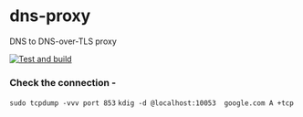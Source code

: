 # dns-proxy
DNS to DNS-over-TLS proxy

[![Test and build](https://github.com/vorkos/dns-proxy/actions/workflows/test-build.yaml/badge.svg)](https://github.com/vorkos/dns-proxy/actions/workflows/test-build.yaml)

### Check the connection - 
`sudo tcpdump -vvv port 853`
`kdig -d @localhost:10053  google.com A +tcp `